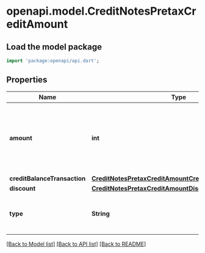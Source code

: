 # openapi.model.CreditNotesPretaxCreditAmount

## Load the model package
```dart
import 'package:openapi/api.dart';
```

## Properties
Name | Type | Description | Notes
------------ | ------------- | ------------- | -------------
**amount** | **int** | The amount, in cents (or local equivalent), of the pretax credit amount. | 
**creditBalanceTransaction** | [**CreditNotesPretaxCreditAmountCreditBalanceTransaction**](CreditNotesPretaxCreditAmountCreditBalanceTransaction.md) |  | [optional] 
**discount** | [**CreditNotesPretaxCreditAmountDiscount**](CreditNotesPretaxCreditAmountDiscount.md) |  | [optional] 
**type** | **String** | Type of the pretax credit amount referenced. | 

[[Back to Model list]](../README.md#documentation-for-models) [[Back to API list]](../README.md#documentation-for-api-endpoints) [[Back to README]](../README.md)


